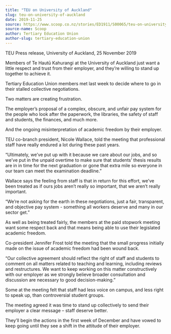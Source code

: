 ```yaml
---
title: "TEU on University of Auckland"
slug: teu-on-university-of-auckland
date: 2019-11-25
source: https://www.scoop.co.nz/stories/ED1911/S00065/teu-on-university-of-auckland.htm
source-name: Scoop
author: Tertiary Education Union
author-slug: tertiary-education-union
---
```


<p>TEU Press release, University of Auckland, 25 November
2019</p>

<p>Members of Te Hautū Kahurangi at the University of
Auckland just want a little respect and trust from their
employer, and they’re willing to stand up together to
achieve it.</p>

<p>Tertiary Education Union members met last week
to decide where to go in their stalled collective
negotiations.</p>

<p>Two matters are creating frustration.</p>

<p>The
employer’s proposal of a complex, obscure, and unfair pay
system for the people who look after the paperwork, the
libraries, the safety of staff and students, the finances,
and much more.<p>

<p>And the ongoing misinterpretation of
academic freedom by their employer.</p>

<p>TEU co-branch
president, Nicole Wallace, told the meeting that
professional staff have really endured a lot during these
past years.<p>

<p>“Ultimately, we’ve put up with it because
we care about our jobs, and so we’ve put in the unpaid
overtime to make sure that students’ thesis results are in
in time for the next graduation or gone that extra mile so
everyone in our team can meet the examination
deadline.”</p>

<p>Wallace says the feeling from staff is that
in return for this effort, we’ve been treated as if ours
jobs aren’t really so important, that we aren’t really
important.</p>

<p>“We’re not asking for the earth in these
negotiations, just a fair, transparent, and objective pay
system - something all workers deserve and many in our
sector get.”</p>

<p>As well as being treated fairly, the
members at the paid stopwork meeting want some respect back
and that means being able to use their legislated academic
freedom.<p>

<p>Co-president Jennifer Frost told the meeting that
the small progress initially made on the issue of academic
freedom had been wound back.</p>

<p>“Our collective agreement
should reflect the right of staff and students to comment on
all matters related to teaching and learning, including
reviews and restructures. We want to keep working on this
matter constructively with our employer as we strongly
believe broader consultation and discussion are necessary to
good decision-making.”</p>

<p>Some at the meeting felt that
staff had less voice on campus, and less right to speak up,
than controversial student groups.</p>

<p>The meeting agreed it
was time to stand up collectively to send their employer a
clear message – staff deserve better.<p>

<p>They’ll begin
the actions in the first week of December and have vowed to
keep going until they see a shift in the attitude of their
employer.<br><p>

